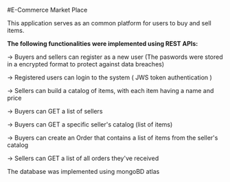 #E-Commerce Market Place

This application serves as an common platform for users to buy and sell items.  

**The following functionalities were implemented using REST APIs:**

-> Buyers and sellers can register as a new user (The paswords were stored in a encrypted format to protect against data breaches) 

-> Registered users can login to the system ( JWS token authentication )

-> Sellers can build a catalog of items, with each item having a name and price

-> Buyers can GET a list of sellers

-> Buyers can GET a specific seller's catalog (list of items)

-> Buyers can create an Order that contains a list of items from the seller's catalog

-> Sellers can GET a list of all orders they've received

The database was implemented using mongoBD atlas 

